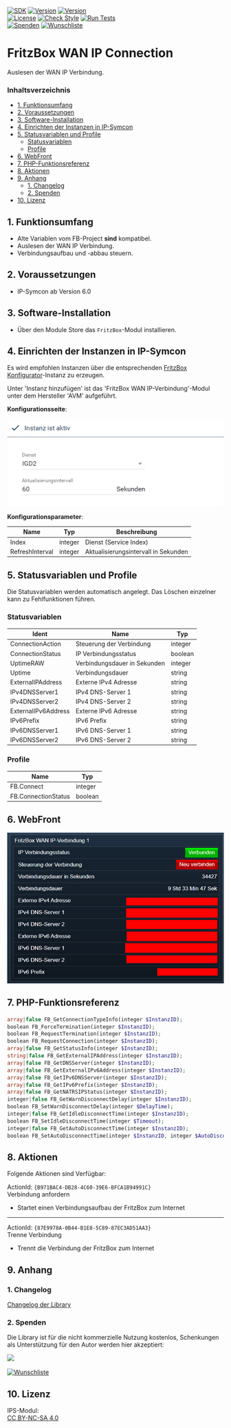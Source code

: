 [![SDK](https://img.shields.io/badge/Symcon-PHPModul-red.svg)](https://www.symcon.de/service/dokumentation/entwicklerbereich/sdk-tools/sdk-php/)
[![Version](https://img.shields.io/badge/Modul%20version-0.82-blue.svg)]()
[![Version](https://img.shields.io/badge/Symcon%20Version-6.0%20%3E-green.svg)](https://www.symcon.de/de/service/dokumentation/installation/migrationen/v60-v61-q1-2022/)  
[![License](https://img.shields.io/badge/License-CC%20BY--NC--SA%204.0-green.svg)](https://creativecommons.org/licenses/by-nc-sa/4.0/)
[![Check Style](https://github.com/Nall-chan/FritzBox/workflows/Check%20Style/badge.svg)](https://github.com/Nall-chan/FritzBox/actions) [![Run Tests](https://github.com/Nall-chan/FritzBox/workflows/Run%20Tests/badge.svg)](https://github.com/Nall-chan/FritzBox/actions)  
[![Spenden](https://www.paypalobjects.com/de_DE/DE/i/btn/btn_donate_SM.gif)](#2-spenden)
[![Wunschliste](https://img.shields.io/badge/Wunschliste-Amazon-ff69fb.svg)](#2-spenden)  

# FritzBox WAN IP Connection <!-- omit in toc -->
Auslesen der WAN IP Verbindung.  

### Inhaltsverzeichnis <!-- omit in toc -->

- [1. Funktionsumfang](#1-funktionsumfang)
- [2. Voraussetzungen](#2-voraussetzungen)
- [3. Software-Installation](#3-software-installation)
- [4. Einrichten der Instanzen in IP-Symcon](#4-einrichten-der-instanzen-in-ip-symcon)
- [5. Statusvariablen und Profile](#5-statusvariablen-und-profile)
  - [Statusvariablen](#statusvariablen)
  - [Profile](#profile)
- [6. WebFront](#6-webfront)
- [7. PHP-Funktionsreferenz](#7-php-funktionsreferenz)
- [8. Aktionen](#8-aktionen)
- [9. Anhang](#9-anhang)
  - [1. Changelog](#1-changelog)
  - [2. Spenden](#2-spenden)
- [10. Lizenz](#10-lizenz)

## 1. Funktionsumfang

* Alte Variablen vom FB-Project **sind** kompatibel.  
* Auslesen der WAN IP Verbindung.  
* Verbindungsaufbau und -abbau steuern.  

## 2. Voraussetzungen

- IP-Symcon ab Version 6.0

## 3. Software-Installation

* Über den Module Store das `FritzBox`-Modul installieren.


## 4. Einrichten der Instanzen in IP-Symcon

 Es wird empfohlen Instanzen über die entsprechenden [FritzBox Konfigurator](../FritzBox%20Configurator/README.md)-Instanz zu erzeugen.  
 
 Unter 'Instanz hinzufügen' ist das 'FritzBox WAN IP-Verbindung'-Modul unter dem Hersteller 'AVM' aufgeführt.

__Konfigurationsseite__:

![Config](imgs/config.png)  

__Konfigurationsparameter__:  

| Name            | Typ     | Beschreibung                         |
| --------------- | ------- | ------------------------------------ |
| Index           | integer | Dienst (Service Index)               |
| RefreshInterval | integer | Aktualisierungsintervall in Sekunden |

## 5. Statusvariablen und Profile

Die Statusvariablen werden automatisch angelegt. Das Löschen einzelner kann zu Fehlfunktionen führen.

### Statusvariablen

| Ident               | Name                         | Typ     |
| ------------------- | ---------------------------- | ------- |
| ConnectionAction    | Steuerung der Verbindung     | integer |
| ConnectionStatus    | IP Verbindungsstatus         | boolean |
| UptimeRAW           | Verbindungsdauer in Sekunden | integer |
| Uptime              | Verbindungsdauer             | string  |
| ExternalIPAddress   | Externe IPv4 Adresse         | string  |
| IPv4DNSServer1      | IPv4 DNS-Server 1            | string  |
| IPv4DNSServer2      | IPv4 DNS-Server 2            | string  |
| ExternalIPv6Address | Externe IPv6 Adresse         | string  |
| IPv6Prefix          | IPv6 Prefix                  | string  |
| IPv6DNSServer1      | IPv6 DNS-Server 1            | string  |
| IPv6DNSServer2      | IPv6 DNS-Server 2            | string  |

### Profile

| Name                | Typ     |
| ------------------- | ------- |
| FB.Connect          | integer |
| FB.ConnectionStatus | boolean |

## 6. WebFront

![WebFront](imgs/webfront.png)  

## 7. PHP-Funktionsreferenz

```php
array|false FB_GetConnectionTypeInfo(integer $InstanzID);
boolean FB_ForceTermination(integer $InstanzID);
boolean FB_RequestTermination(integer $InstanzID);
boolean FB_RequestConnection(integer $InstanzID);
array|false FB_GetStatusInfo(integer $InstanzID);
string|false FB_GetExternalIPAddress(integer $InstanzID);
array|false FB_GetDNSServer(integer $InstanzID);
array|false FB_GetExternalIPv6Address(integer $InstanzID);
array|false FB_GetIPv6DNSServer(integer $InstanzID);
array|false FB_GetIPv6Prefix(integer $InstanzID);
array|false FB_GetNATRSIPStatus(integer $InstanzID);
integer|false FB_GetWarnDisconnectDelay(integer $InstanzID);
boolean FB_SetWarnDisconnectDelay(integer $DelayTime);
integer|false FB_GetIdleDisconnectTime(integer $InstanzID);
boolean FB_SetIdleDisconnectTime(integer $Timeout);
integer|false FB_GetAutoDisconnectTime(integer $InstanzID);
boolean FB_SetAutoDisconnectTime(integer $InstanzID, integer $AutoDisconnectTime);
```

## 8. Aktionen

Folgende Aktionen sind Verfügbar:

ActionId: `{B971BAC4-DB28-4C60-39E6-BFCA1B94991C}`  
Verbindung anfordern  
- Startet einen Verbindungsaufbau der FritzBox zum Internet  

---  
 
ActionId: `{87E9978A-0B44-B1E8-5C89-87EC3AD51AA3}`  
Trenne Verbindung  
- Trennt die Verbindung der FritzBox zum Internet  

## 9. Anhang

### 1. Changelog

[Changelog der Library](../README.md#changelog)

### 2. Spenden

  Die Library ist für die nicht kommerzielle Nutzung kostenlos, Schenkungen als Unterstützung für den Autor werden hier akzeptiert:  

<a href="https://www.paypal.com/donate?hosted_button_id=G2SLW2MEMQZH2" target="_blank"><img src="https://www.paypalobjects.com/de_DE/DE/i/btn/btn_donate_LG.gif" border="0" /></a>  

[![Wunschliste](https://img.shields.io/badge/Wunschliste-Amazon-ff69fb.svg)](https://www.amazon.de/hz/wishlist/ls/YU4AI9AQT9F?ref_=wl_share) 

## 10. Lizenz

  IPS-Modul:  
  [CC BY-NC-SA 4.0](https://creativecommons.org/licenses/by-nc-sa/4.0/)  

